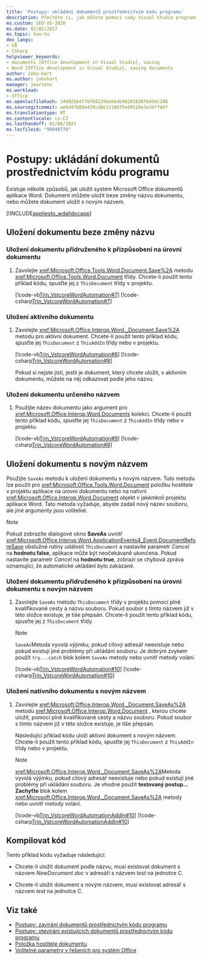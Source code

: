 ```yaml
---
title: 'Postupy: ukládání dokumentů prostřednictvím kódu programu'
description: Přečtěte si, jak můžete pomocí sady Visual Studio programově uložit dokument bez změny názvu dokumentu nebo s novým názvem.
ms.custom: SEO-VS-2020
ms.date: 02/02/2017
ms.topic: how-to
dev_langs:
- VB
- CSharp
helpviewer_keywords:
- documents [Office development in Visual Studio], saving
- Word [Office development in Visual Studio], saving documents
author: John-Hart
ms.author: johnhart
manager: jmartens
ms.workload:
- office
ms.openlocfilehash: 34992bb4f76f68229bebbdb98265838f049dc288
ms.sourcegitcommit: ae6d47b09a439cd0e13180f5e89510e3e347fd47
ms.translationtype: MT
ms.contentlocale: cs-CZ
ms.lasthandoff: 02/08/2021
ms.locfileid: "99949776"
---
```

# <a name="how-to-programmatically-save-documents"></a>Postupy: ukládání dokumentů prostřednictvím kódu programu

Existuje několik způsobů, jak uložit systém Microsoft Office dokumentů aplikace Word. Dokument můžete uložit beze změny názvu dokumentu, nebo můžete dokument uložit s novým názvem.

[!INCLUDE[appliesto_wdalldocapp](../vsto/includes/appliesto-wdalldocapp-md.md)]

## <a name="save-a-document-without-changing-the-name"></a>Uložení dokumentu beze změny názvu

### <a name="to-save-the-document-associated-with-a-document-level-customization"></a>Uložení dokumentu přidruženého k přizpůsobení na úrovni dokumentu

1. Zavolejte <xref:Microsoft.Office.Tools.Word.Document.Save%2A> metodu <xref:Microsoft.Office.Tools.Word.Document> třídy. Chcete-li použít tento příklad kódu, spusťte jej z `ThisDocument` třídy v projektu.

     [!code-vb[Trin_VstcoreWordAutomation#7](../vsto/codesnippet/VisualBasic/Trin_VstcoreWordAutomationVB/ThisDocument.vb#7)]
     [!code-csharp[Trin_VstcoreWordAutomation#7](../vsto/codesnippet/CSharp/Trin_VstcoreWordAutomationCS/ThisDocument.cs#7)]

### <a name="to-save-the-active-document"></a>Uložení aktivního dokumentu

1. Zavolejte <xref:Microsoft.Office.Interop.Word._Document.Save%2A> metodu pro aktivní dokument. Chcete-li použít tento příklad kódu, spusťte jej `ThisDocument` z `ThisAddIn` třídy nebo v projektu.

    [!code-vb[Trin_VstcoreWordAutomation#8](../vsto/codesnippet/VisualBasic/Trin_VstcoreWordAutomationVB/ThisDocument.vb#8)]
    [!code-csharp[Trin_VstcoreWordAutomation#8](../vsto/codesnippet/CSharp/Trin_VstcoreWordAutomationCS/ThisDocument.cs#8)]

   Pokud si nejste jistí, jestli je dokument, který chcete uložit, v aktivním dokumentu, můžete na něj odkazovat podle jeho názvu.

### <a name="to-save-a-document-specified-by-name"></a>Uložení dokumentu určeného názvem

1. Použijte název dokumentu jako argument pro <xref:Microsoft.Office.Interop.Word.Documents> kolekci. Chcete-li použít tento příklad kódu, spusťte jej `ThisDocument` z `ThisAddIn` třídy nebo v projektu.

     [!code-vb[Trin_VstcoreWordAutomation#9](../vsto/codesnippet/VisualBasic/Trin_VstcoreWordAutomationVB/ThisDocument.vb#9)]
     [!code-csharp[Trin_VstcoreWordAutomation#9](../vsto/codesnippet/CSharp/Trin_VstcoreWordAutomationCS/ThisDocument.cs#9)]

## <a name="save-a-document-with-a-new-name"></a>Uložení dokumentu s novým názvem

Použijte `SaveAs` metodu k uložení dokumentu s novým názvem. Tuto metodu lze použít pro <xref:Microsoft.Office.Tools.Word.Document> položku hostitele v projektu aplikace na úrovni dokumentu nebo na nativní <xref:Microsoft.Office.Interop.Word.Document> objekt v jakémkoli projektu aplikace Word. Tato metoda vyžaduje, abyste zadali nový název souboru, ale jiné argumenty jsou volitelné.

> [!NOTE]
> Pokud zobrazíte dialogové okno **SaveAs** uvnitř <xref:Microsoft.Office.Interop.Word.ApplicationEvents4_Event.DocumentBeforeSave> obslužné rutiny události `ThisDocument` a nastavíte parametr *Cancel* na **hodnotu false**, aplikace může být neočekávaně ukončena. Pokud nastavíte parametr *Cancel* na **hodnotu true**, zobrazí se chybová zpráva oznamující, že automatické ukládání bylo zakázané.

### <a name="to-save-the-document-associated-with-a-document-level-customization-with-a-new-name"></a>Uložení dokumentu přidruženého k přizpůsobení na úrovni dokumentu s novým názvem

1. Zavolejte `SaveAs` metodu `ThisDocument` třídy v projektu pomocí plně kvalifikované cesty a názvu souboru. Pokud soubor s tímto názvem již v této složce existuje, je tiše přepsán. Chcete-li použít tento příklad kódu, spusťte jej z `ThisDocument` třídy.

    > [!NOTE]
    > `SaveAs`Metoda vyvolá výjimku, pokud cílový adresář neexistuje nebo pokud existují jiné problémy při ukládání souboru. Je dobrým zvykem použít `try...catch` blok kolem `SaveAs` metody nebo uvnitř metody volání.

     [!code-vb[Trin_VstcoreWordAutomation#10](../vsto/codesnippet/VisualBasic/Trin_VstcoreWordAutomationVB/ThisDocument.vb#10)]
     [!code-csharp[Trin_VstcoreWordAutomation#10](../vsto/codesnippet/CSharp/Trin_VstcoreWordAutomationCS/ThisDocument.cs#10)]

### <a name="to-save-a-native-document-with-a-new-name"></a>Uložení nativního dokumentu s novým názvem

1. Zavolejte <xref:Microsoft.Office.Interop.Word._Document.SaveAs%2A> metodu <xref:Microsoft.Office.Interop.Word.Document> , kterou chcete uložit, pomocí plně kvalifikované cesty a názvu souboru. Pokud soubor s tímto názvem již v této složce existuje, je tiše přepsán.

     Následující příklad kódu uloží aktivní dokument s novým názvem. Chcete-li použít tento příklad kódu, spusťte jej `ThisDocument` z `ThisAddIn` třídy nebo v projektu.

    > [!NOTE]
    > <xref:Microsoft.Office.Interop.Word._Document.SaveAs%2A>Metoda vyvolá výjimku, pokud cílový adresář neexistuje nebo pokud existují jiné problémy při ukládání souboru. Je vhodné použít **testovaný postup... Zachyťte** blok kolem <xref:Microsoft.Office.Interop.Word._Document.SaveAs%2A> metody nebo uvnitř metody volání.

     [!code-vb[Trin_VstcoreWordAutomationAddIn#10](../vsto/codesnippet/VisualBasic/Trin_VstcoreWordAutomationAddIn/ThisAddIn.vb#10)]
     [!code-csharp[Trin_VstcoreWordAutomationAddIn#10](../vsto/codesnippet/CSharp/Trin_VstcoreWordAutomationAddIn/ThisAddIn.cs#10)]

## <a name="compile-the-code"></a>Kompilovat kód

Tento příklad kódu vyžaduje následující:

- Chcete-li uložit dokument podle názvu, musí existovat dokument s názvem *NewDocument.doc* v adresáři s názvem *test* na jednotce C.

- Chcete-li uložit dokument s novým názvem, musí existovat adresář s názvem *test* na jednotce C.

## <a name="see-also"></a>Viz také

- [Postupy: zavírání dokumentů prostřednictvím kódu programu](../vsto/how-to-programmatically-close-documents.md)
- [Postupy: otevírání existujících dokumentů prostřednictvím kódu programu](../vsto/how-to-programmatically-open-existing-documents.md)
- [Položka hostitele dokumentu](../vsto/document-host-item.md)
- [Volitelné parametry v řešeních pro systém Office](../vsto/optional-parameters-in-office-solutions.md)
